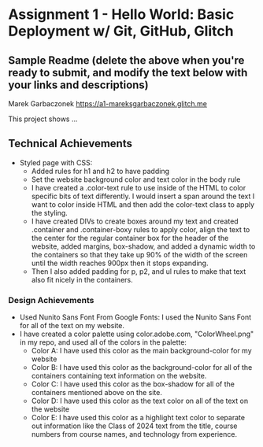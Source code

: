 Assignment 1 - Hello World: Basic Deployment w/ Git, GitHub, Glitch
===
Sample Readme (delete the above when you're ready to submit, and modify the text below with your links and descriptions)
---

Marek Garbaczonek
https://a1-mareksgarbaczonek.glitch.me

This project shows ...

## Technical Achievements
- Styled page with CSS:
   - Added rules for h1 and h2 to have padding
   - Set the website background color and text color in the body rule
   - I have created a .color-text rule to use inside of the HTML to color specific bits of text differently. I would insert a span around the text I want to color inside HTML and then add the color-text class to apply the styling.
   - I have created DIVs to create boxes around my text and created .container and .container-boxy rules to apply color, align the text to the center for the regular container box for the header of the website, added margins, box-shadow, and added a dynamic width to the containers so that they take up 90% of the width of the screen until the width reaches 900px then it stops expanding.
   - Then I also added padding for p, p2, and ul rules to make that text also fit nicely in the containers.

### Design Achievements
- Used Nunito Sans Font From Google Fonts: I used the Nunito Sans Font for all of the text on my website.
- I have created a color palette using color.adobe.com, "ColorWheel.png" in my repo, and used all of the colors in the palette:
   - Color A: I have used this color as the main background-color for my website
   - Color B: I have used this color as the background-color for all of the containers containing text information on the website.
   - Color C: I have used this color as the box-shadow for all of the containers mentioned above on the site.
   - Color D: I have used this color as the text color on all of the text on the website
   - Color E: I have used this color as a highlight text color to separate out information like the Class of 2024 text from the title, course numbers from course names, and technology from experience.
